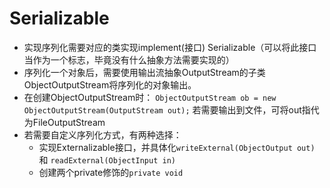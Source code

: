 # Serializable
- 实现序列化需要对应的类实现implement(接口) Serializable（可以将此接口当作为一个标志，毕竟没有什么抽象方法需要实现的）
- 序列化一个对象后，需要使用输出流抽象OutputStream的子类ObjectOutputStream将序列化的对象输出。
- 在创建ObjectOutputStream时：
`ObjectOutputStream ob = new ObjectOutputStream(OutputStream out);`
若需要输出到文件，可将out指代为FileOutputStream
- 若需要自定义序列化方式，有两种选择：
   - 实现Externalizable接口，并具体化`writeExternal(ObjectOutput out)` 和 `readExternal(ObjectInput in)`
   - 创建两个private修饰的`private void `
